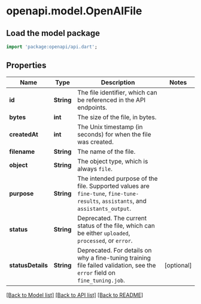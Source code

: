 # openapi.model.OpenAIFile

## Load the model package
```dart
import 'package:openapi/api.dart';
```

## Properties
Name | Type | Description | Notes
------------ | ------------- | ------------- | -------------
**id** | **String** | The file identifier, which can be referenced in the API endpoints. | 
**bytes** | **int** | The size of the file, in bytes. | 
**createdAt** | **int** | The Unix timestamp (in seconds) for when the file was created. | 
**filename** | **String** | The name of the file. | 
**object** | **String** | The object type, which is always `file`. | 
**purpose** | **String** | The intended purpose of the file. Supported values are `fine-tune`, `fine-tune-results`, `assistants`, and `assistants_output`. | 
**status** | **String** | Deprecated. The current status of the file, which can be either `uploaded`, `processed`, or `error`. | 
**statusDetails** | **String** | Deprecated. For details on why a fine-tuning training file failed validation, see the `error` field on `fine_tuning.job`. | [optional] 

[[Back to Model list]](../README.md#documentation-for-models) [[Back to API list]](../README.md#documentation-for-api-endpoints) [[Back to README]](../README.md)



